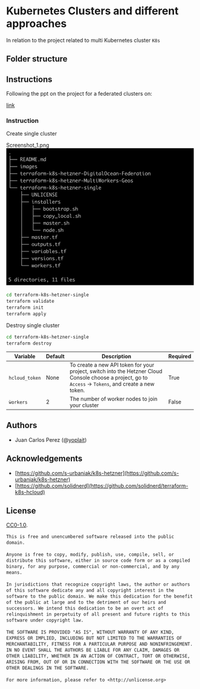 # Kubernetes Clusters and different approaches

In relation to the project related to multi Kubernetes cluster  `K8s` 


## Folder structure


## Instructions

Following the ppt on the project for a federated clusters on: 

[link](https://docs.google.com/presentation/d/e/2PACX-1vSgs_XOcMppP-DA3lHvAB-bedlFY1K-VxyCpg377F98Ql6nLjq2R2cAcbFIlajjnliTII689_8nXPCy/pub?start=true&loop=false&delayms=5000)


### Instruction

Create single cluster

Screenshot_1.png
![logo](https://github.com/yoplait/ubloquity/blob/main/images/Screenshot_1.png "Screenshot_1")



```bash
cd terraform-k8s-hetzner-single
terraform validate
terraform init
terraform apply
```


Destroy single cluster

```bash
cd terraform-k8s-hetzner-single
terraform destroy
```



Variable  |  Default | Description |  Required
--|---|---|--
`hcloud_token` | None | To create a new API token for your project, switch into the Hetzner Cloud Console choose a project, go to `Access` → `Tokens`, and create a new token.  |  True
`ẁorkers`  | 2| The number of worker nodes to join your cluster  | False



## Authors

-   Juan Carlos Perez (@[yoplait](https://github.com/yoplait))


## Acknowledgements

* [https://github.com/s-urbaniak/k8s-hetzner](https://github.com/s-urbaniak/k8s-hetzner)
* [https://github.com/solidnerd](https://github.com/solidnerd/terraform-k8s-hcloud)

## License

[CC0-1.0](./LICENSE).	

```
This is free and unencumbered software released into the public domain.

Anyone is free to copy, modify, publish, use, compile, sell, or
distribute this software, either in source code form or as a compiled
binary, for any purpose, commercial or non-commercial, and by any
means.

In jurisdictions that recognize copyright laws, the author or authors
of this software dedicate any and all copyright interest in the
software to the public domain. We make this dedication for the benefit
of the public at large and to the detriment of our heirs and
successors. We intend this dedication to be an overt act of
relinquishment in perpetuity of all present and future rights to this
software under copyright law.

THE SOFTWARE IS PROVIDED "AS IS", WITHOUT WARRANTY OF ANY KIND,
EXPRESS OR IMPLIED, INCLUDING BUT NOT LIMITED TO THE WARRANTIES OF
MERCHANTABILITY, FITNESS FOR A PARTICULAR PURPOSE AND NONINFRINGEMENT.
IN NO EVENT SHALL THE AUTHORS BE LIABLE FOR ANY CLAIM, DAMAGES OR
OTHER LIABILITY, WHETHER IN AN ACTION OF CONTRACT, TORT OR OTHERWISE,
ARISING FROM, OUT OF OR IN CONNECTION WITH THE SOFTWARE OR THE USE OR
OTHER DEALINGS IN THE SOFTWARE.

For more information, please refer to <http://unlicense.org>
```
